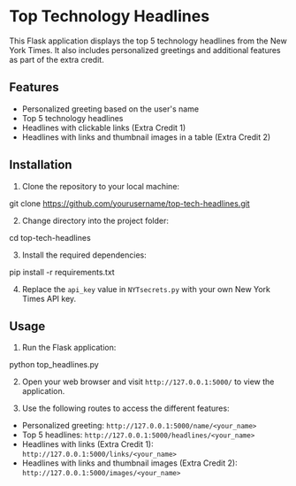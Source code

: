 # Top Technology Headlines

This Flask application displays the top 5 technology headlines from the New York Times. It also includes personalized greetings and additional features as part of the extra credit.

## Features

- Personalized greeting based on the user's name
- Top 5 technology headlines
- Headlines with clickable links (Extra Credit 1)
- Headlines with links and thumbnail images in a table (Extra Credit 2)

## Installation

1. Clone the repository to your local machine:

git clone https://github.com/yourusername/top-tech-headlines.git

2. Change directory into the project folder:

cd top-tech-headlines

3. Install the required dependencies:

pip install -r requirements.txt

4. Replace the `api_key` value in `NYTsecrets.py` with your own New York Times API key.

## Usage

1. Run the Flask application:

python top_headlines.py

2. Open your web browser and visit `http://127.0.0.1:5000/` to view the application.

3. Use the following routes to access the different features:

- Personalized greeting: `http://127.0.0.1:5000/name/<your_name>`
- Top 5 headlines: `http://127.0.0.1:5000/headlines/<your_name>`
- Headlines with links (Extra Credit 1): `http://127.0.0.1:5000/links/<your_name>`
- Headlines with links and thumbnail images (Extra Credit 2): `http://127.0.0.1:5000/images/<your_name>`

